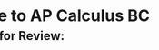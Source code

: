 <html>
     <head>
          <meta charset = "utf-8">
          <style>
               #calcTitle {
                    position: absolute;
                    left:-12%;
               }
               #calcSubtitle {
                    position: absolute;
                    top: 100px;
                    left:-12%;
               }
          </style>
     </head>
     <body>
          <h1 id="calcTitle">Welcome to AP Calculus BC</h1>
          <h2 id="calcSubtitle">Resources for Review:</h2>
     </body>
</html>